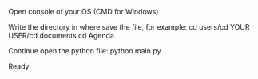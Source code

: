 Open console of your OS (CMD for Windows)

Write the directory in where save the file, for example: cd users/cd YOUR USER/cd documents cd Agenda

Continue open the python file: python main.py

Ready
